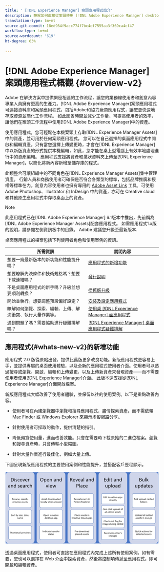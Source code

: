 ```yaml
---
title: ' [!DNL Experience Manager] 案頭應用程式簡介'
description: 瞭解如何直接從案頭使用 [!DNL Adobe Experience Manager] desktop app to optimize the asset management workflows for creative users when using [!DNL Adobe Experience Manager Assets] 。
translation-type: tm+mt
source-git-commit: 18ed934f9acc774f7bc4ef7555aa3f369ca4cf47
workflow-type: tm+mt
source-wordcount: '619'
ht-degree: 63%

---
```



# [!DNL Adobe Experience Manager] 案頭應用程式概觀  {#overview-v2}

Adobe 在解決方案中提供緊密相連的工作流程，讓您的業務線使用者和創意內容專業人員擁有更高的生產力。[!DNL Adobe Experience Manager]案頭應用程式可連接資料庫和案頭應用程式，包括Adobe和協力廠商應用程式，讓您更快速地存取資源並簡化工作流程。 如此節省時間並減少工作量，可提高使用者的效率，讓他們在案頭工作流程中使用[!DNL Adobe Experience Manager]中的資產。

使用應用程式，您可輕鬆在本機案頭上存取[!DNL Experience Manager Assets]中的資產，並可用於任何案頭應用程式。 您可以在自己選擇的桌面應用程式中開啟和編輯資產。只有當您選擇上傳變更時，才會在[!DNL Experience Manager]中以新版資產的形式提供本機編輯，如此，您才能在桌上型電腦上有效率地處理進行中的資產編輯。 應用程式支援將資產和巢狀資料夾上傳至[!DNL Experience Manager]，以簡化將新內容新增至儲存庫的程式。

此類整合可讓組織中的不同角色在[!DNL Experience Manager Assets]集中管理資產。 行銷人員和商務使用者可確保是否符合各類型的標準，包括品牌推廣和授權等標準在內。創意內容使用者也擁有專用的 [Adobe Asset Link](https://www.adobe.com/tw/marketing/experience-manager-assets/adobe-asset-link.html) 工具，可使用 Adobe Photoshop、Illustrator 和 InDesign 中的資產，亦可在 Creative cloud 和其他原生應用程式中存取桌面上的資產。

>[!NOTE]
>
>此應用程式已在[!DNL Adobe Experience Manager] 6.1版本中推出，先前稱為[!DNL Adobe Experience Manager Assets]配套應用程式。 如需應用程式1.x版的說明，請參閱左側資訊板中的目錄。 Adobe 建議您升級至最新版本.

桌面應用程式的檔案包括下列使用者角色和使用案例的資訊。

| 所需資訊 | 說明內容 |
|--- |--- |
| 想要一窺最新版本的新功能和性能提升嗎？ | [應用程式的新增功能](#whats-new-v2) |
| 想要瞭解先決條件和技術規格嗎？想要下載連結嗎？ | [發行說明](release-notes.md) |
| 不是桌面應用程式的新手嗎？升級並想要順利轉換？ | [從舊版升級](install-upgrade.md#upgrade-from-previous-version) |
| 開始並執行。想要調整預設偏好設定？ | [安裝及設定應用程式](install-upgrade.md) |
| 瞭解如何瀏覽、探索、編輯、上傳、解決衝突、執行大量作業等。 | [使用桌 [!DNL Experience Manager] 面應用程式](using.md) |
| 遇到問題了嗎？需要協助進行疑難排解嗎？ | [ [!DNL Experience Manager]  桌面應用程式疑難排解](troubleshoot.md) |

## 應用程式{#whats-new-v2}的新增功能

應用程式 2.0 版從原點出發，提供比舊版更多改良功能。新版應用程式更容易上手，並提供專屬的桌面使用體驗，以及全新的應用程式使用者介面。使用者可以透過搜尋或瀏覽、開啟、編輯和上傳變更，以及上傳新資產來發現資產——而不需要使用者使用[!DNL Experience Manager]介面。 此版本還支援從[!DNL Experience Manager]介面開啟檔案。

新版應用程式大幅改善了使用者體驗，並保留以往的使用案例。以下是重點改善內容。

* 使用者可在內建瀏覽器中瀏覽和搜尋應用程式，盡情探索資產，而不需依賴 Mac Finder 或 Windows Explorer 來顯示虛擬網路分享。

* 針對使用者可採取的動作，提供清楚的指引。

* 降低頻寬使用量，進而改善效能。只會在需要時下載原始的二進位檔案。瀏覽和搜尋資產時，只會傳輸小型縮圖。

* 針對大量作業進行最佳化，例如大量上傳。

下圖呈現新版應用程式的主要使用案例和性能提升，並搭配客戶歷程顯示。

![[!DNL Experience Manager] 桌面應用程式新增功能](assets/aem_desktop_app_usecases_v2.png)

透過桌面應用程式，使用者可直接在應用程式內完成上述所有使用案例。如有需要，您也可以選擇在 Web 介面中探索資產，然後將控制項傳遞至應用程式，即可開啟和編輯資產。
